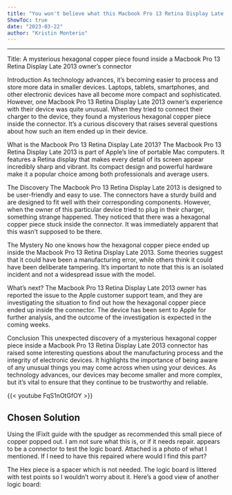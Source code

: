 ```yaml
---
title: "You won't believe what this Macbook Pro 13 Retina Display Late 2013 owner found hidden in their connector – a mysterious hexagonal copper piece!"
ShowToc: true 
date: "2023-03-22"
author: "Kristin Monterio"
---
```

*****
Title: A mysterious hexagonal copper piece found inside a Macbook Pro 13 Retina Display Late 2013 owner’s connector

Introduction
As technology advances, it’s becoming easier to process and store more data in smaller devices. Laptops, tablets, smartphones, and other electronic devices have all become more compact and sophisticated. However, one Macbook Pro 13 Retina Display Late 2013 owner’s experience with their device was quite unusual. When they tried to connect their charger to the device, they found a mysterious hexagonal copper piece inside the connector. It’s a curious discovery that raises several questions about how such an item ended up in their device.

What is the Macbook Pro 13 Retina Display Late 2013?
The Macbook Pro 13 Retina Display Late 2013 is part of Apple’s line of portable Mac computers. It features a Retina display that makes every detail of its screen appear incredibly sharp and vibrant. Its compact design and powerful hardware make it a popular choice among both professionals and average users.

The Discovery
The Macbook Pro 13 Retina Display Late 2013 is designed to be user-friendly and easy to use. The connectors have a sturdy build and are designed to fit well with their corresponding components. However, when the owner of this particular device tried to plug in their charger, something strange happened. They noticed that there was a hexagonal copper piece stuck inside the connector. It was immediately apparent that this wasn’t supposed to be there.

The Mystery
No one knows how the hexagonal copper piece ended up inside the Macbook Pro 13 Retina Display Late 2013. Some theories suggest that it could have been a manufacturing error, while others think it could have been deliberate tampering. It’s important to note that this is an isolated incident and not a widespread issue with the model.

What’s next?
The Macbook Pro 13 Retina Display Late 2013 owner has reported the issue to the Apple customer support team, and they are investigating the situation to find out how the hexagonal copper piece ended up inside the connector. The device has been sent to Apple for further analysis, and the outcome of the investigation is expected in the coming weeks.

Conclusion
This unexpected discovery of a mysterious hexagonal copper piece inside a Macbook Pro 13 Retina Display Late 2013 connector has raised some interesting questions about the manufacturing process and the integrity of electronic devices. It highlights the importance of being aware of any unusual things you may come across when using your devices. As technology advances, our devices may become smaller and more complex, but it’s vital to ensure that they continue to be trustworthy and reliable.

{{< youtube FqS1nOtGfOY >}} 



## Chosen Solution
 Using the IFixIt guide with the spudger as recommended this small piece of copper popped out.
I am not sure what this is, or if it needs repair.  appears to be a connector to test the logic board. Attached is a photo of what I mentioned.
If I need to have this repaired where would I find this part?

 The Hex piece is a spacer which is not needed.
The logic board is littered with test points so I wouldn’t worry about it. Here’s a good view of another logic board:




